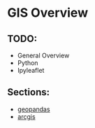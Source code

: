 # GIS Overview

## TODO: 
* General Overview
* Python 
* Ipyleaflet

## Sections: 
- [geopandas](geopandas.md)
- [arcgis](arcgis.md)